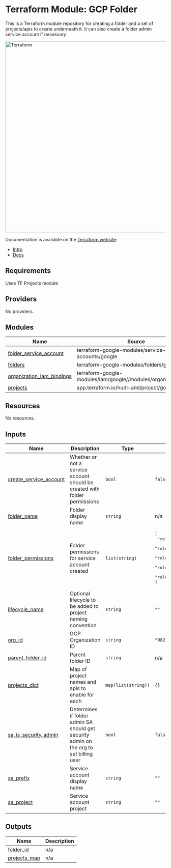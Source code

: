 # Terraform Module: GCP Folder

This is a Terraform module repository for creating a folder and a set of projects/apis to create underneath it. It can also create a folder admin service account if necessary

<img alt="Terraform" src="https://www.terraform.io/assets/images/logo-text-8c3ba8a6.svg" width="600px">

Documentation is available on the [Terraform website](http://www.terraform.io):

- [Intro](https://www.terraform.io/intro/index.html)
- [Docs](https://www.terraform.io/docs/index.html)

<!-- BEGIN_TF_DOCS -->
## Requirements

Uses TF Projects module

## Providers

No providers.

## Modules

| Name | Source | Version |
|------|--------|---------|
| <a name="module_folder_service_account"></a> [folder\_service\_account](#module\_folder\_service\_account) | terraform-google-modules/service-accounts/google | n/a |
| <a name="module_folders"></a> [folders](#module\_folders) | terraform-google-modules/folders/google | n/a |
| <a name="module_organization_iam_bindings"></a> [organization\_iam\_bindings](#module\_organization\_iam\_bindings) | terraform-google-modules/iam/google//modules/organizations_iam | n/a |
| <a name="module_projects"></a> [projects](#module\_projects) | app.terraform.io/hudl-aml/project/google | n/a |

## Resources

No resources.

## Inputs

| Name | Description | Type | Default | Required |
|------|-------------|------|---------|:--------:|
| <a name="input_create_service_account"></a> [create\_service\_account](#input\_create\_service\_account) | Whether or not a service account should be created with folder permissions | `bool` | `false` | no |
| <a name="input_folder_name"></a> [folder\_name](#input\_folder\_name) | Folder display name | `string` | n/a | yes |
| <a name="input_folder_permissions"></a> [folder\_permissions](#input\_folder\_permissions) | Folder permissions for service account created | `list(string)` | <pre>[<br>  "roles/iam.securityAdmin",<br>  "roles/iam.serviceAccountAdmin",<br>  "roles/resourcemanager.folderAdmin",<br>  "roles/resourcemanager.projectCreator",<br>  "roles/serviceusage.serviceUsageAdmin"<br>]</pre> | no |
| <a name="input_lifecycle_name"></a> [lifecycle\_name](#input\_lifecycle\_name) | Optional lifecycle to be added to project naming convention | `string` | `""` | no |
| <a name="input_org_id"></a> [org\_id](#input\_org\_id) | GCP Organization ID | `string` | `"982255848927"` | no |
| <a name="input_parent_folder_id"></a> [parent\_folder\_id](#input\_parent\_folder\_id) | Parent folder ID | `string` | n/a | yes |
| <a name="input_projects_dict"></a> [projects\_dict](#input\_projects\_dict) | Map of project names and apis to enable for each | `map(list(string))` | `{}` | no |
| <a name="input_sa_is_security_admin"></a> [sa\_is\_security\_admin](#input\_sa\_is\_security\_admin) | Determines if folder admin SA should get security admin on the org to set billing user | `bool` | `false` | no |
| <a name="input_sa_prefix"></a> [sa\_prefix](#input\_sa\_prefix) | Service account display name | `string` | `""` | no |
| <a name="input_sa_project"></a> [sa\_project](#input\_sa\_project) | Service account project | `string` | `""` | no |

## Outputs

| Name | Description |
|------|-------------|
| <a name="output_folder_id"></a> [folder\_id](#output\_folder\_id) | n/a |
| <a name="output_projects_map"></a> [projects\_map](#output\_projects\_map) | n/a |
<!-- END_TF_DOCS -->